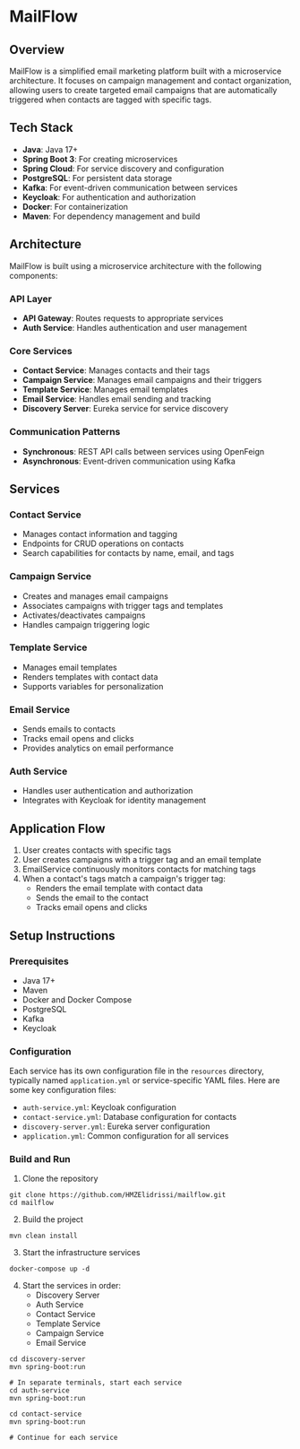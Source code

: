 # MailFlow

## Overview

MailFlow is a simplified email marketing platform built with a microservice architecture. It focuses on campaign management and contact organization, allowing users to create targeted email campaigns that are automatically triggered when contacts are tagged with specific tags.

## Tech Stack

- **Java**: Java 17+
- **Spring Boot 3**: For creating microservices
- **Spring Cloud**: For service discovery and configuration
- **PostgreSQL**: For persistent data storage
- **Kafka**: For event-driven communication between services
- **Keycloak**: For authentication and authorization
- **Docker**: For containerization
- **Maven**: For dependency management and build

## Architecture

MailFlow is built using a microservice architecture with the following components:

### API Layer
- **API Gateway**: Routes requests to appropriate services
- **Auth Service**: Handles authentication and user management

### Core Services
- **Contact Service**: Manages contacts and their tags
- **Campaign Service**: Manages email campaigns and their triggers
- **Template Service**: Manages email templates
- **Email Service**: Handles email sending and tracking
- **Discovery Server**: Eureka service for service discovery

### Communication Patterns
- **Synchronous**: REST API calls between services using OpenFeign
- **Asynchronous**: Event-driven communication using Kafka

## Services

### Contact Service
- Manages contact information and tagging
- Endpoints for CRUD operations on contacts
- Search capabilities for contacts by name, email, and tags

### Campaign Service
- Creates and manages email campaigns
- Associates campaigns with trigger tags and templates
- Activates/deactivates campaigns
- Handles campaign triggering logic

### Template Service
- Manages email templates
- Renders templates with contact data
- Supports variables for personalization

### Email Service
- Sends emails to contacts
- Tracks email opens and clicks
- Provides analytics on email performance

### Auth Service
- Handles user authentication and authorization
- Integrates with Keycloak for identity management

## Application Flow

1. User creates contacts with specific tags
2. User creates campaigns with a trigger tag and an email template
3. EmailService continuously monitors contacts for matching tags
4. When a contact's tags match a campaign's trigger tag:
    - Renders the email template with contact data
    - Sends the email to the contact
    - Tracks email opens and clicks

## Setup Instructions

### Prerequisites
- Java 17+
- Maven
- Docker and Docker Compose
- PostgreSQL
- Kafka
- Keycloak

### Configuration

Each service has its own configuration file in the `resources` directory, typically named `application.yml` or service-specific YAML files. Here are some key configuration files:

- `auth-service.yml`: Keycloak configuration
- `contact-service.yml`: Database configuration for contacts
- `discovery-server.yml`: Eureka server configuration
- `application.yml`: Common configuration for all services

### Build and Run

1. Clone the repository
```
git clone https://github.com/HMZElidrissi/mailflow.git
cd mailflow
```

2. Build the project
```
mvn clean install
```

3. Start the infrastructure services
```
docker-compose up -d
```

4. Start the services in order:
    - Discovery Server
    - Auth Service
    - Contact Service
    - Template Service
    - Campaign Service
    - Email Service

```
cd discovery-server
mvn spring-boot:run

# In separate terminals, start each service
cd auth-service
mvn spring-boot:run

cd contact-service
mvn spring-boot:run

# Continue for each service
```

